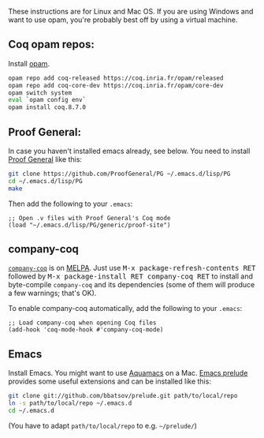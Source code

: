 These instructions are for Linux and Mac OS. If you are using Windows and want to use opam, you're probably best off by using a virtual machine.

## Coq opam repos:

Install [opam](https://opam.ocaml.org/).

```sh
opam repo add coq-released https://coq.inria.fr/opam/released
opam repo add coq-core-dev https://coq.inria.fr/opam/core-dev
opam switch system
eval `opam config env`
opam install coq.8.7.0
```

## Proof General:

In case you haven't installed emacs already, see below.
You need to install [Proof General](http://proofgeneral.github.io/) like this:

```sh
git clone https://github.com/ProofGeneral/PG ~/.emacs.d/lisp/PG
cd ~/.emacs.d/lisp/PG
make
```
Then add the following to your `.emacs`:

```elisp
;; Open .v files with Proof General's Coq mode
(load "~/.emacs.d/lisp/PG/generic/proof-site")
```

## company-coq
[`company-coq`](https://github.com/cpitclaudel/company-coq) is on [MELPA](http://melpa.org/#/getting-started). Just use <kbd>M-x package-refresh-contents RET</kbd> followed by <kbd>M-x package-install RET company-coq RET</kbd> to install and byte-compile `company-coq` and its dependencies (some of them will produce a few warnings; that's OK).

To enable company-coq automatically, add the following to your `.emacs`:

```elisp
;; Load company-coq when opening Coq files
(add-hook 'coq-mode-hook #'company-coq-mode)
```
## Emacs

Install Emacs. You might want to use [Aquamacs](http://aquamacs.org/) on a Mac.
[Emacs prelude](https://github.com/bbatsov/prelude) provides some useful extensions and can be installed like this:

```sh
git clone git://github.com/bbatsov/prelude.git path/to/local/repo
ln -s path/to/local/repo ~/.emacs.d
cd ~/.emacs.d
```
(You have to adapt `path/to/local/repo` to e.g. `~/prelude/`)
